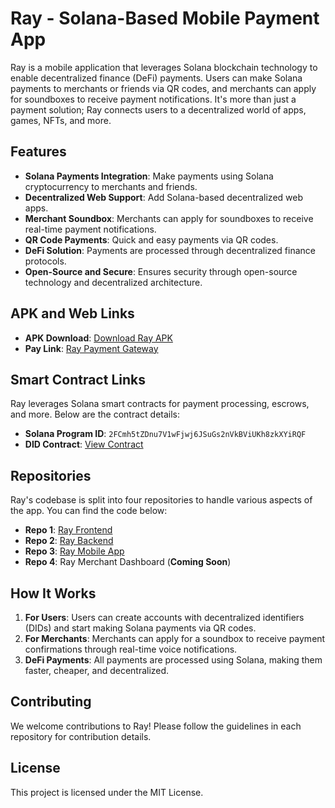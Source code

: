 # Ray - Solana-Based Mobile Payment App

Ray is a mobile application that leverages Solana blockchain technology to enable decentralized finance (DeFi) payments. Users can make Solana payments to merchants or friends via QR codes, and merchants can apply for soundboxes to receive payment notifications. It's more than just a payment solution; Ray connects users to a decentralized world of apps, games, NFTs, and more.

## Features

- **Solana Payments Integration**: Make payments using Solana cryptocurrency to merchants and friends.
- **Decentralized Web Support**: Add Solana-based decentralized web apps.
- **Merchant Soundbox**: Merchants can apply for soundboxes to receive real-time payment notifications.
- **QR Code Payments**: Quick and easy payments via QR codes.
- **DeFi Solution**: Payments are processed through decentralized finance protocols.
- **Open-Source and Secure**: Ensures security through open-source technology and decentralized architecture.

## APK and Web Links

- **APK Download**: [Download Ray APK](https://raypay.s3.amazonaws.com/raypay.apk)
- **Pay Link**: [Ray Payment Gateway](https://raypay.online)

## Smart Contract Links

Ray leverages Solana smart contracts for payment processing, escrows, and more. Below are the contract details:

- **Solana Program ID**: `2FCmh5tZDnu7V1wFjwj6JSuGs2nVkBViUKh8zkXYiRQF`
- **DID Contract**: [View Contract](https://explorer.solana.com/address/YourEscrowContractAddress)

## Repositories

Ray's codebase is split into four repositories to handle various aspects of the app. You can find the code below:

- **Repo 1**: [Ray Frontend](https://github.com/raypayforchains/RayPayFrontend)
- **Repo 2**: [Ray Backend](https://github.com/raypayforchains/RayPayBackend)
- **Repo 3**: [Ray Mobile App](https://github.com/raypayforchains/RapPayMobileApp)
- **Repo 4**: Ray Merchant Dashboard (**Coming Soon**)

## How It Works

1. **For Users**: Users can create accounts with decentralized identifiers (DIDs) and start making Solana payments via QR codes.
2. **For Merchants**: Merchants can apply for a soundbox to receive payment confirmations through real-time voice notifications.
3. **DeFi Payments**: All payments are processed using Solana, making them faster, cheaper, and decentralized.

## Contributing

We welcome contributions to Ray! Please follow the guidelines in each repository for contribution details.

## License

This project is licensed under the MIT License.
